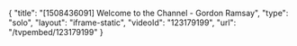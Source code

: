 {
    "title": "[1508436091] Welcome to the Channel - Gordon Ramsay",
    "type": "solo",
    "layout": "iframe-static",
    "videoId": "123179199",
    "url": "\/tvpembed\/123179199"
}